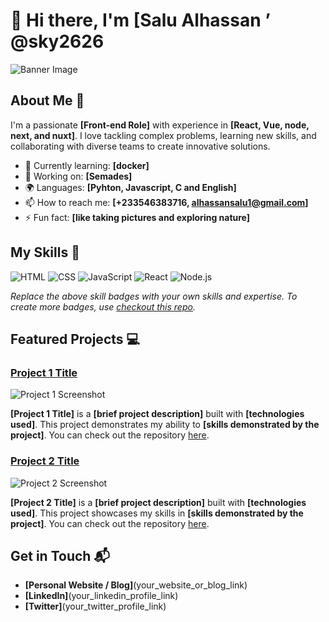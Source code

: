 # 👋 Hi there, I'm [<strong>Salu Alhassan</strong> ’ @sky2626 

![Banner Image](https://drive.google.com/file/d/1fhSpOztszY3kbeHhfHENJrgBtFI8I2Yx/view?usp=drive_link)

## About Me 🚀

I'm a passionate **[Front-end Role]** with experience in **[React, Vue, node, next, and nuxt]**. I love tackling complex problems, learning new skills, and collaborating with diverse teams to create innovative solutions.

- 🌱 Currently learning: **[docker]**
- 🔭 Working on: **[Semades]**
- 🌍 Languages: **[Pyhton, Javascript, C and English]**
- 📫 How to reach me: **[+233546383716, alhassansalu1@gmail.com]**
- ⚡ Fun fact: **[like taking pictures and exploring nature]**

## My Skills 🧠

![HTML](https://img.shields.io/badge/-HTML-E34F26?style=flat-square&logo=html5&logoColor=white)
![CSS](https://img.shields.io/badge/-CSS-1572B6?style=flat-square&logo=css3&logoColor=white)
![JavaScript](https://img.shields.io/badge/-JavaScript-F7DF1E?style=flat-square&logo=javascript&logoColor=black)
![React](https://img.shields.io/badge/-React-61DAFB?style=flat-square&logo=react&logoColor=black)
![Node.js](https://img.shields.io/badge/-Node.js-339933?style=flat-square&logo=node.js&logoColor=white)

*Replace the above skill badges with your own skills and expertise. To create more badges, use [checkout this repo](https://github.com/alexandresanlim/Badges4-README.md-Profile).*

## Featured Projects 💻

### [Project 1 Title](project_1_link)

![Project 1 Screenshot](project_1_screenshot_url)

**[Project 1 Title]** is a **[brief project description]** built with **[technologies used]**. This project demonstrates my ability to **[skills demonstrated by the project]**. You can check out the repository [here](project_1_repository_link).

### [Project 2 Title](project_2_link)

![Project 2 Screenshot](project_2_screenshot_url)

**[Project 2 Title]** is a **[brief project description]** built with **[technologies used]**. This project showcases my skills in **[skills demonstrated by the project]**. You can check out the repository [here](project_2_repository_link).

## Get in Touch 📬

- **[Personal Website / Blog]**(your_website_or_blog_link)
- **[LinkedIn]**(your_linkedin_profile_link)
- **[Twitter]**(your_twitter_profile_link)


